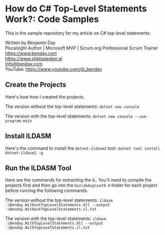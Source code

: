 # How do C# Top-Level Statements Work?: Code Samples

This is the sample repository for my article on C# top-level statements. 

Written by Benjamin Day  
Pluralsight Author | Microsoft MVP | Scrum.org Professional Scrum Trainer  
https://www.benday.com  
https://www.slidespeaker.ai  
info@benday.com  
YouTube: https://www.youtube.com/@_benday  

## Create the Projects
Here's how how I created the projects.  

The version without the top-level statements:
`dotnet new console`

The version with the top-level statements:
`dotnet new console --use-program-main`

## Install ILDASM

Here's the command to install the `dotnet-ildasm2` tool:
`dotnet tool install dotnet-ildasm2 -g`

## Run the ILDASM Tool

Here are the commands for extracting the IL.  You'll need to compile the projects first and then go into the `bin\debug\net9.0` folder for each project before running the following commands.  

The version without the top-level statements:
`ildasm .\Benday.WithoutTopLevelStatements.dll --output .\Benday.WithoutTopLevelStatements.il.txt`

The version with the top-level statements:
`ildasm .\Benday.WithTopLevelStatements.dll --output .\Benday.WithTopLevelStatements.il.txt`


